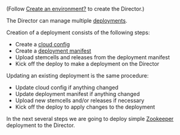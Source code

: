(Follow [Create an environment?](init.md) to create the Director.)

The Director can manage multiple [deployments](terminology.md#deployment).

Creation of a deployment consists of the following steps:

- Create a [cloud config](terminology.md#cloud-config)
- Create a [deployment manifest](terminology.md#manifest)
- Upload stemcells and releases from the deployment manifest
- Kick off the deploy to make a deployment on the Director

Updating an existing deployment is the same procedure:

- Update cloud config if anything changed
- Update deployment manifest if anything changed
- Upload new stemcells and/or releases if necessary
- Kick off the deploy to apply changes to the deployment

In the next several steps we are going to deploy simple [Zookeeper](https://en.wikipedia.org/wiki/Apache_ZooKeeper) deployment to the Director.
